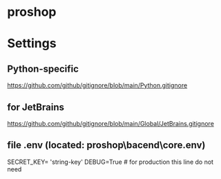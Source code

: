 # proshop

# Settings
## Python-specific
https://github.com/github/gitignore/blob/main/Python.gitignore
## for JetBrains
https://github.com/github/gitignore/blob/main/Global/JetBrains.gitignore

## file .env (located: proshop\bacend\core\.env)
SECRET_KEY= 'string-key'
DEBUG=True # for production this line do not need 

